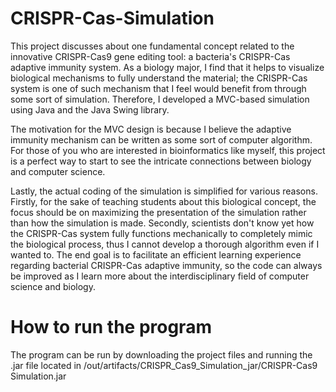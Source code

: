 # CRISPR-Cas-Simulation
This project discusses about one fundamental concept related to the innovative CRISPR-Cas9 gene editing tool: a bacteria's CRISPR-Cas adaptive immunity system. As a biology major, I find that it helps to visualize biological mechanisms to fully understand the material; the CRISPR-Cas system is one of such mechanism that I feel would benefit from through some sort of simulation. Therefore, I developed a MVC-based simulation using Java and the Java Swing library.

The motivation for the MVC design is because I believe the adaptive immunity mechanism can be written as some sort of computer algorithm. For those of you who are interested in bioinformatics like myself, this project is a perfect way to start to see the intricate connections between biology and computer science.

Lastly, the actual coding of the simulation is simplified for various reasons. Firstly, for the sake of teaching students about this biological concept, the focus should be on maximizing the presentation of the simulation rather than how the simulation is made. Secondly, scientists don't know yet how the CRISPR-Cas system fully functions mechanically to completely mimic the biological process, thus I cannot develop a thorough algorithm even if I wanted to. The end goal is to facilitate an efficient learning experience regarding bacterial CRISPR-Cas adaptive immunity, so the code can always be improved as I learn more about the interdisciplinary field of computer science and biology.

# How to run the program
The program can be run by downloading the project files and running the .jar file located in /out/artifacts/CRISPR_Cas9_Simulation_jar/CRISPR-Cas9 Simulation.jar
